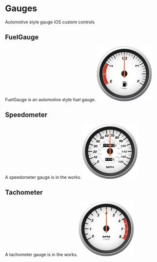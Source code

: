 # Gauges
Automotive style gauge iOS custom controls

## FuelGauge

FuelGauge is an automotive style fuel gauge.
![Image of fuel gauge](/assets/FuelGauge180.png)

## Speedometer

A speedometer gauge is in the works.
![Image of speedometer gauge](/assets/Speedometer180.png)

## Tachometer

A tachometer gauge is in the works.
![Image of tachometer gauge](/assets/Tachometer180.png)
